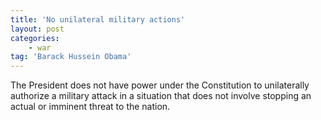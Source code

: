 ```yaml
---
title: 'No unilateral military actions'
layout: post
categories:
    - war
tag: 'Barack Hussein Obama'
---
```


The President does not have power under the Constitution to unilaterally authorize a military attack in a situation that does not involve stopping an actual or imminent threat to the nation.